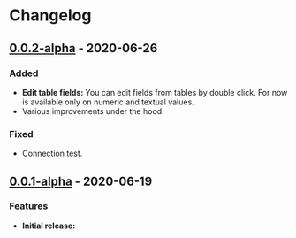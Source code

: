 # Changelog

## [0.0.2-alpha](https://github.com/Fabio286/antares/releases/tag/v0.0.2-alpha) - 2020-06-26

### Added

- **Edit table fields:** You can edit fields from tables by double click. For now is available only on numeric and textual values.  
- Various improvements under the hood.

### Fixed

- Connection test.

## [0.0.1-alpha](https://github.com/Fabio286/antares/releases/tag/v0.0.1-alpha) - 2020-06-19

### Features

- **Initial release:**
